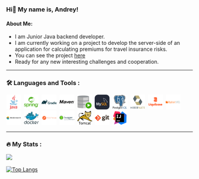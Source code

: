### Hi👋 My name is, Andrey!
#### About Me:
- I am Junior Java backend developer.
- I am currently working on a project to develop the server-side of an application for calculating premiums for travel insurance risks. 
- You can see the project [here](https://github.com/AndreyBurov0702/travel_insurance_calculator_my.git)
- Ready for any new interesting challenges and cooperation.
---
### :hammer_and_wrench: Languages and Tools :
<div>
<img src="https://github.com/devicons/devicon/blob/master/icons/java/java-original-wordmark.svg" title="Java" alt="Java" width="40" height="40"/>&nbsp;
<img src="https://github.com/devicons/devicon/blob/master/icons/spring/spring-original-wordmark.svg" title="Spring" alt="Spring" width="40" height="40"/>&nbsp;
<img src="https://github.com/devicons/devicon/blob/master/icons/gradle/gradle-original-wordmark.svg" title="Gradle" alt="Gradle" width="40" height="40"/>&nbsp;
<img src="https://github.com/devicons/devicon/blob/master/icons/maven/maven-plain-wordmark.svg" title="Maven" alt="Maven" width="40" height="40"/>&nbsp;
<img src="https://github.com/devicons/devicon/blob/master/icons/sqldeveloper/sqldeveloper-original.svg" title="SQL" alt="SQL" width="40" height="40"/>&nbsp;
<img src="https://github.com/tandpfun/skill-icons/blob/main/icons/MySQL-Dark.svg" title="MySQL" alt="SQL" width="40" height="40"/>&nbsp;
<img src="https://github.com/devicons/devicon/blob/master/icons/postgresql/postgresql-original-wordmark.svg" title="postgresql" alt="SQL" width="40" height="40"/>&nbsp;
<img src="https://github.com/devicons/devicon/blob/master/icons/hibernate/hibernate-original-wordmark.svg" title="Hibernate" alt="Hibernate" width="40" height="40"/>&nbsp;
<img src="https://github.com/devicons/devicon/blob/master/icons/liquibase/liquibase-original-wordmark.svg" title="Liquibase" alt="Liquibase" width="40" height="40"/>&nbsp;
<img src="https://github.com/devicons/devicon/blob/master/icons/rabbitmq/rabbitmq-original-wordmark.svg" title="RabbitMQ" alt="RabbitMQ" width="40" height="40"/>&nbsp;
<img src="https://github.com/devicons/devicon/blob/master/icons/elasticsearch/elasticsearch-original-wordmark.svg" title="elasticsearch" alt="RabbitMQ" width="40" height="40"/>&nbsp;
<img src="https://github.com/devicons/devicon/blob/master/icons/docker/docker-original-wordmark.svg" title="Doker" alt="Doker" width="40" height="40"/>&nbsp;
<img src="https://github.com/devicons/devicon/blob/master/icons/postman/postman-original-wordmark.svg" title="Postman" alt="Postman" width="40" height="40"/>&nbsp;
<img src="https://github.com/devicons/devicon/blob/master/icons/swagger/swagger-original-wordmark.svg" title="Swagger" alt="Swagger" width="40" height="40"/>&nbsp;
<img src="https://github.com/devicons/devicon/blob/master/icons/tomcat/tomcat-original-wordmark.svg" title="Tomcat" alt="Tomcat" width="40" height="40"/>&nbsp;
<img src="https://github.com/devicons/devicon/blob/master/icons/git/git-original-wordmark.svg" title="Git" alt="Git" width="40" height="40"/>&nbsp;
<img src="https://github.com/devicons/devicon/blob/master/icons/intellij/intellij-original.svg" title="Idea" alt="Idea" width="40" height="40"/>&nbsp;
</div>

---
### :fire: My Stats :
![](http://github-profile-summary-cards.vercel.app/api/cards/profile-details?username=AndreyBurov0702&theme=default)

[![Top Langs](https://github-readme-stats.vercel.app/api/top-langs/?username=AndreyBurov0702)](https://github.com/anuraghazra/github-readme-stats)



